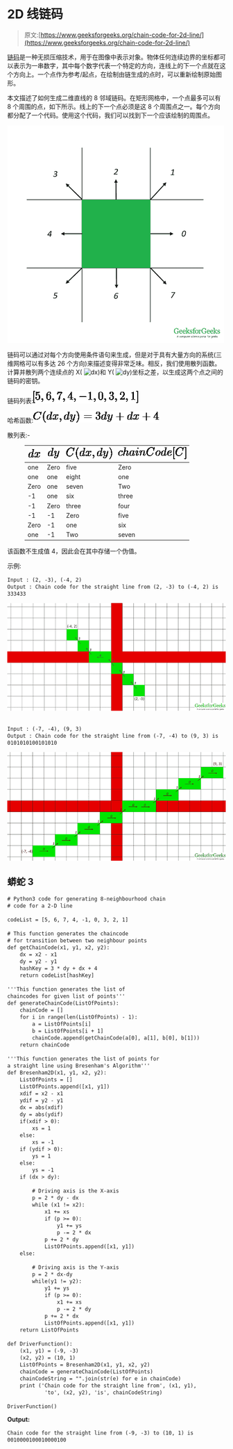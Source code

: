 # 2D 线链码

> 原文:[https://www.geeksforgeeks.org/chain-code-for-2d-line/](https://www.geeksforgeeks.org/chain-code-for-2d-line/)

[链码](https://en.wikipedia.org/wiki/Chain_code)是一种无损压缩技术，用于在图像中表示对象。物体任何连续边界的坐标都可以表示为一串数字，其中每个数字代表一个特定的方向，连线上的下一个点就在这个方向上。一个点作为参考/起点，在绘制由链生成的点时，可以重新绘制原始图形。

本文描述了如何生成二维直线的 8 邻域链码。在矩形网格中，一个点最多可以有 8 个周围的点，如下所示。线上的下一个点必须是这 8 个周围点之一。每个方向都分配了一个代码。使用这个代码，我们可以找到下一个应该绘制的周围点。

![8-Neighbourhood connected system](img/a17e9e22d274b748784d117e6a8fcbfd.png)

链码可以通过对每个方向使用条件语句来生成，但是对于具有大量方向的系统(三维网格可以有多达 26 个方向)来描述变得非常乏味。相反，我们使用散列函数。计算并散列两个连续点的 X( ![dx ](img/a6caf37f8e4c069c89fc21662fd99604.png "Rendered by QuickLaTeX.com"))和 Y( ![dy ](img/32382c4b7f0905b2c015aade6aeae605.png "Rendered by QuickLaTeX.com"))坐标之差，以生成这两个点之间的链码的密钥。

链码列表:![[5, 6, 7, 4, -1, 0, 3, 2, 1]](img/f9f4d5e271c179cdab39c013669eb3f6.png "Rendered by QuickLaTeX.com")

哈希函数:![C(dx, dy) = 3dy + dx + 4](img/ca26223de5971bd8a01da95076d20a97.png "Rendered by QuickLaTeX.com")

散列表:-

<figure class="table">

| ![dx](img/0f630b5c0e5a8d4a1945a3d2ab94f7a4.png "Rendered by QuickLaTeX.com") | ![dy](img/c7c0ad627b96215b012e31d5e49041ca.png "Rendered by QuickLaTeX.com") | ![C(dx, dy)](img/a99253ce8fb06cc63ba91c233b44e811.png "Rendered by QuickLaTeX.com") | ![chainCode[C]](img/f094e3ca2f98b24c8e14a2aaf796e040.png "Rendered by QuickLaTeX.com") |
| --- | --- | --- | --- |
| one | Zero | five | Zero |
| one | one | eight | one |
| Zero | one | seven | Two |
| -1 | one | six | three |
| -1 | Zero | three | four |
| -1 | -1 | Zero | five |
| Zero | -1 | one | six |
| one | -1 | Two | seven |

</figure>

该函数不生成值 4，因此会在其中存储一个伪值。

示例:

```
Input : (2, -3), (-4, 2)
Output : Chain code for the straight line from (2, -3) to (-4, 2) is 333433
```

![](img/cd4c3580e77fd902df9eceaa56fcdcff.png)

```

Input : (-7, -4), (9, 3)
Output : Chain code for the straight line from (-7, -4) to (9, 3) is 0101010100101010
```

![](img/fd6716d4d8e53b908cb3fd77a069e70f.png)

## 蟒蛇 3

```
# Python3 code for generating 8-neighbourhood chain
# code for a 2-D line

codeList = [5, 6, 7, 4, -1, 0, 3, 2, 1]

# This function generates the chaincode
# for transition between two neighbour points
def getChainCode(x1, y1, x2, y2):
    dx = x2 - x1
    dy = y2 - y1
    hashKey = 3 * dy + dx + 4
    return codeList[hashKey]

'''This function generates the list of
chaincodes for given list of points'''
def generateChainCode(ListOfPoints):
    chainCode = []
    for i in range(len(ListOfPoints) - 1):
        a = ListOfPoints[i]
        b = ListOfPoints[i + 1]
        chainCode.append(getChainCode(a[0], a[1], b[0], b[1]))
    return chainCode

'''This function generates the list of points for
a straight line using Bresenham's Algorithm'''
def Bresenham2D(x1, y1, x2, y2):
    ListOfPoints = []
    ListOfPoints.append([x1, y1])
    xdif = x2 - x1
    ydif = y2 - y1
    dx = abs(xdif)
    dy = abs(ydif)
    if(xdif > 0):
        xs = 1
    else:
        xs = -1
    if (ydif > 0):
        ys = 1
    else:
        ys = -1
    if (dx > dy):

        # Driving axis is the X-axis
        p = 2 * dy - dx
        while (x1 != x2):
            x1 += xs
            if (p >= 0):
                y1 += ys
                p -= 2 * dx
            p += 2 * dy
            ListOfPoints.append([x1, y1])
    else:

        # Driving axis is the Y-axis
        p = 2 * dx-dy
        while(y1 != y2):
            y1 += ys
            if (p >= 0):
                x1 += xs
                p -= 2 * dy
            p += 2 * dx
            ListOfPoints.append([x1, y1])
    return ListOfPoints

def DriverFunction():
    (x1, y1) = (-9, -3)
    (x2, y2) = (10, 1)
    ListOfPoints = Bresenham2D(x1, y1, x2, y2)
    chainCode = generateChainCode(ListOfPoints)
    chainCodeString = "".join(str(e) for e in chainCode)
    print ('Chain code for the straight line from', (x1, y1),
            'to', (x2, y2), 'is', chainCodeString)

DriverFunction()
```

**Output:** 

```
Chain code for the straight line from (-9, -3) to (10, 1) is 0010000100010000100
```